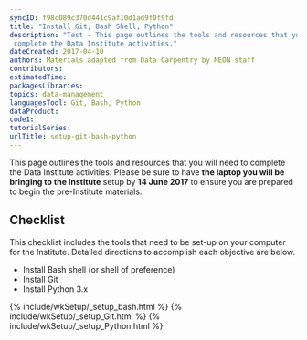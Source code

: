 ```yaml
---
syncID: f98c089c370d441c9af10d1ad9f0f9fd
title: "Install Git, Bash Shell, Python"
description: "Test - This page outlines the tools and resources that you will need to
 complete the Data Institute activities."
dateCreated: 2017-04-10
authors: Materials adapted from Data Carpentry by NEON staff
contributors:
estimatedTime:
packagesLibraries:
topics: data-management
languagesTool: Git, Bash, Python
dataProduct:
code1:
tutorialSeries:
urlTitle: setup-git-bash-python
---
```



This page outlines the tools and resources that you will need to complete
the Data Institute activities. Please be sure to have **the laptop you will be
bringing to the Institute** setup by **14 June 2017** to ensure you are
prepared to begin the pre-Institute materials.

## Checklist
This checklist includes the tools that need to be set-up on your computer for the
Institute. Detailed directions to accomplish each objective are below.

* Install Bash shell (or shell of preference)
* Install Git
* Install Python 3.x


{% include/wkSetup/_setup_bash.html %}
{% include/wkSetup/_setup_Git.html %}
{% include/wkSetup/_setup_Python.html %}

